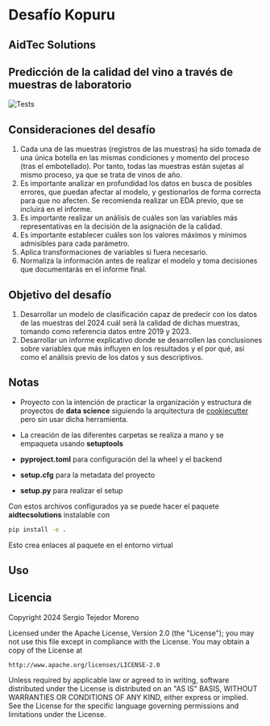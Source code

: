# Desafío Kopuru
## AidTec Solutions
## Predicción de la calidad del vino a través de muestras de laboratorio

![Tests](https://github.com/sertemo/DesafioAidTecSolutions/actions/workflows/tests.yml/badge.svg)

## Consideraciones del desafío
1. Cada una de las muestras (registros de las muestras) ha sido tomada de una única botella en las mismas condiciones y momento del proceso (tras el embotellado). Por tanto, todas las muestras están sujetas al mismo proceso, ya que se trata de vinos de año.
2. Es importante analizar en profundidad los datos en busca de posibles errores, que puedan afectar al modelo, y gestionarlos de forma correcta para que no afecten. Se recomienda realizar un EDA previo, que se incluirá en el informe.
3. Es importante realizar un análisis de cuáles son las variables más representativas en la decisión de la asignación de la calidad.
4. Es importante establecer cuáles son los valores máximos y mínimos admisibles para cada parámetro.
5. Aplica transformaciones de variables si fuera necesario.
6. Normaliza la información antes de realizar el modelo y toma decisiones que documentarás en el informe final.

## Objetivo del desafío
1. Desarrollar un modelo de clasificación capaz de predecir con los datos de las muestras del 2024 cuál será la calidad de dichas muestras, tomando como referencia datos entre 2019 y 2023.
2. Desarrollar un informe explicativo donde se desarrollen las conclusiones sobre variables que más influyen en los resultados y el por qué, así como el análisis previo de los datos y sus descriptivos.

## Notas
- Proyecto con la intención de practicar la organización y estructura de proyectos de **data science** siguiendo la arquitectura de [cookiecutter](https://drivendata.github.io/cookiecutter-data-science/#starting-a-new-project) pero sin usar dicha herramienta.

- La creación de las diferentes carpetas se realiza a mano y se empaqueta usando **setuptools**
- **pyproject.toml** para configuración del la wheel y el backend
- **setup.cfg** para la metadata del proyecto
- **setup.py** para realizar el setup

Con estos archivos configurados ya se puede hacer el paquete **aidtecsolutions** instalable con 
```sh
pip install -e .
```

Esto crea enlaces al paquete en el entorno virtual

## Uso

## Licencia
Copyright 2024 Sergio Tejedor Moreno

Licensed under the Apache License, Version 2.0 (the "License");
you may not use this file except in compliance with the License.
You may obtain a copy of the License at

    http://www.apache.org/licenses/LICENSE-2.0

Unless required by applicable law or agreed to in writing, software
distributed under the License is distributed on an "AS IS" BASIS,
WITHOUT WARRANTIES OR CONDITIONS OF ANY KIND, either express or implied.
See the License for the specific language governing permissions and
limitations under the License.